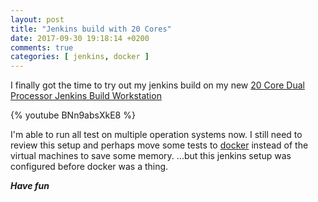 ```yaml
---
layout: post
title: "Jenkins build with 20 Cores"
date: 2017-09-30 19:18:14 +0200
comments: true
categories: [ jenkins, docker ] 
---
```

I finally got the time to try out my jenkins build on my new <a href="/blog/blog/2017/09/16/20-core-dual-processor-jenkins-build-workstation/">20 Core Dual Processor Jenkins Build Workstation</a>

{% youtube BNn9absXkE8 %}

I'm able to run all test on multiple operation systems now. I still need to review this setup and perhaps move some tests to <a href="https://www.docker.io">docker</a> instead of the virtual machines to save some memory. ...but this jenkins setup was configured before docker was a thing.

***Have fun*** 

